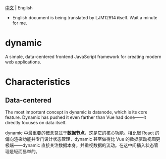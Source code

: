 [中文](../../) | English

- English document is being translated by LJM12914 **it**self. Wait a minute for me.

# dynamic

A simple, data-centered frontend JavaScript framework for creating modern web applications.

# Characteristics

## Data-centered

The most important concept in dynamic is datanode, which is its core feature. Dynamic has pushed it even farther than Vue had done——it directly focuses on data itself.

dynamic 中最重要的概念莫过于**数据节点**，这是它的核心功能。相比起 React 的偏向渲染功能并专门设计状态管理，dynamic 甚至做得比 Vue 的数据驱动视图更极端——dynamic 直接关注数据本身，并重视数据的流动。在这中间插入状态管理是轻而易举的。
